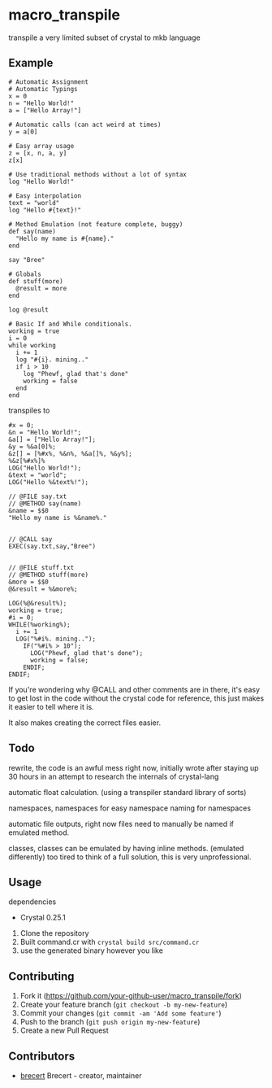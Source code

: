 # macro_transpile
transpile a very limited subset of crystal to mkb language

## Example
```cr
# Automatic Assignment
# Automatic Typings
x = 0
n = "Hello World!"
a = ["Hello Array!"]

# Automatic calls (can act weird at times)
y = a[0]

# Easy array usage
z = [x, n, a, y]
z[x]

# Use traditional methods without a lot of syntax
log "Hello World!"

# Easy interpolation
text = "world"
log "Hello #{text}!"

# Method Emulation (not feature complete, buggy)
def say(name)
  "Hello my name is #{name}."
end

say "Bree"

# Globals
def stuff(more)
  @result = more
end

log @result

# Basic If and While conditionals.
working = true
i = 0
while working
  i += 1
  log "#{i}. mining.."
  if i > 10
    log "Phewf, glad that's done"
    working = false
  end
end
```
transpiles to
```
#x = 0;
&n = "Hello World!";
&a[] = ["Hello Array!"];
&y = %&a[0]%;
&z[] = [%#x%, %&n%, %&a[]%, %&y%];
%&z[%#x%]%
LOG("Hello World!");
&text = "world";
LOG("Hello %&text%!");

// @FILE say.txt
// @METHOD say(name)
&name = $$0
"Hello my name is %&name%."


// @CALL say
EXEC(say.txt,say,"Bree")


// @FILE stuff.txt
// @METHOD stuff(more)
&more = $$0
@&result = %&more%;

LOG(%@&result%);
working = true;
#i = 0;
WHILE(%working%);
  i += 1
  LOG("%#i%. mining..");
    IF("%#i% > 10");
      LOG("Phewf, glad that's done");
      working = false;
    ENDIF;
ENDIF;
```

If you're wondering why @CALL and other comments are in there, it's easy to get lost in the code without the crystal code for reference, this just makes it easier to tell where it is.

It also makes creating the correct files easier.

## Todo
rewrite, the code is an awful mess right now, initially wrote after staying up 30 hours in an attempt to research the internals of crystal-lang

automatic float calculation. (using a transpiler standard library of sorts)

namespaces, namespaces for easy namespace naming for namespaces

automatic file outputs, right now files need to manually be named if emulated method.

classes, classes can be emulated by having inline methods. (emulated differently)
too tired to think of a full solution, this is very unprofessional.


## Usage
dependencies
  - Crystal 0.25.1
  
1. Clone the repository
2. Built command.cr with `crystal build src/command.cr` 
3. use the generated binary however you like

## Contributing

1. Fork it (<https://github.com/your-github-user/macro_transpile/fork>)
2. Create your feature branch (`git checkout -b my-new-feature`)
3. Commit your changes (`git commit -am 'Add some feature'`)
4. Push to the branch (`git push origin my-new-feature`)
5. Create a new Pull Request

## Contributors

- [brecert](https://github.com/brecert) Brecert - creator, maintainer

